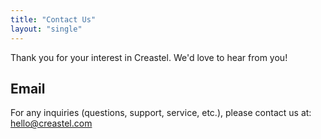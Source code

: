 ```yaml
---
title: "Contact Us"
layout: "single"
---
```


Thank you for your interest in Creastel. We'd love to hear from you!

## Email

For any inquiries (questions, support, service, etc.), please contact us at: [hello@creastel.com](mailto:hello@creastel.com)